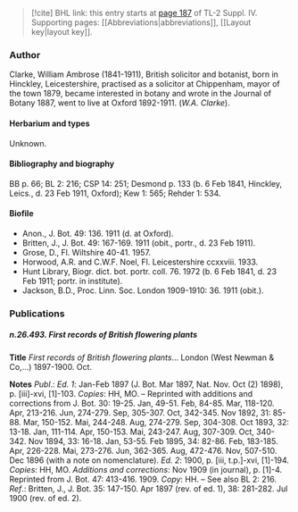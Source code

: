 > [!cite] BHL link: this entry starts at [page 187](https://www.biodiversitylibrary.org/item/103860#page/197/mode/1up) of TL-2 Suppl. IV.
> Supporting pages: [[Abbreviations|abbreviations]], [[Layout key|layout key]].

### Author

Clarke, William Ambrose (1841-1911), British solicitor and botanist, born in Hinckley, Leicestershire, practised as a solicitor at Chippenham, mayor of the town 1879, became interested in botany and wrote in the Journal of Botany 1887, went to live at Oxford 1892-1911. (*W.A. Clarke*).

#### Herbarium and types

Unknown.

#### Bibliography and biography

BB p. 66; BL 2: 216; CSP 14: 251; Desmond p. 133 (b. 6 Feb 1841, Hinckley, Leics., d. 23 Feb 1911, Oxford); Kew 1: 565; Rehder 1: 534.

#### Biofile

- Anon., J. Bot. 49: 136. 1911 (d. at Oxford).
- Britten, J., J. Bot. 49: 167-169. 1911 (obit., portr., d. 23 Feb 1911).
- Grose, D., Fl. Wiltshire 40-41. 1957.
- Horwood, A.R. and C.W.F. Noel, Fl. Leicestershire ccxxviii. 1933.
- Hunt Library, Biogr. dict. bot. portr. coll. 76. 1972 (b. 6 Feb 1841, d. 23 Feb 1911; portr. in institute).
- Jackson, B.D., Proc. Linn. Soc. London 1909-1910: 36. 1911 (obit.).

### Publications

##### n.26.493. First records of British flowering plants

**Title**
*First records of British flowering plants*... London (West Newman & Co,...) 1897-1900. Oct.

**Notes**
*Publ*.: *Ed. 1*: Jan-Feb 1897 (J. Bot. Mar 1897, Nat. Nov. Oct (2) 1898), p. \[iii\]-xvi, \[1\]-103.
*Copies*: HH, MO. – Reprinted with additions and corrections from J. Bot. 30: 19-25. Jan, 49-51. Feb, 84-85. Mar, 118-120. Apr, 213-216. Jun, 274-279. Sep, 305-307. Oct, 342-345. Nov 1892, 31: 85-88. Mar, 150-152. Mai, 244-248. Aug, 274-279. Sep, 304-308. Oct 1893, 32: 13-18. Jan, 111-114. Apr, 150-153. Mai, 243-247. Aug, 307-309. Oct, 340-342. Nov 1894, 33: 16-18. Jan, 53-55. Feb 1895, 34: 82-86. Feb, 183-185. Apr, 226-228. Mai, 273-276. Jun, 362-365. Aug, 472-476. Nov, 507-510. Dec 1896 (with a note on nomenclature).
*Ed. 2*: 1900, p. \[iii, t.p.\]-xvi, \[1\]-194. *Copies*: HH, MO.
*Additions and corrections*: Nov 1909 (in journal), p. \[1\]-4. Reprinted from J. Bot. 47: 413-416. 1909. *Copy*: HH. – See also BL 2: 216.
*Ref*.: Britten, J., J. Bot. 35: 147-150. Apr 1897 (rev. of ed. 1), 38: 281-282. Jul 1900 (rev. of ed. 2).

